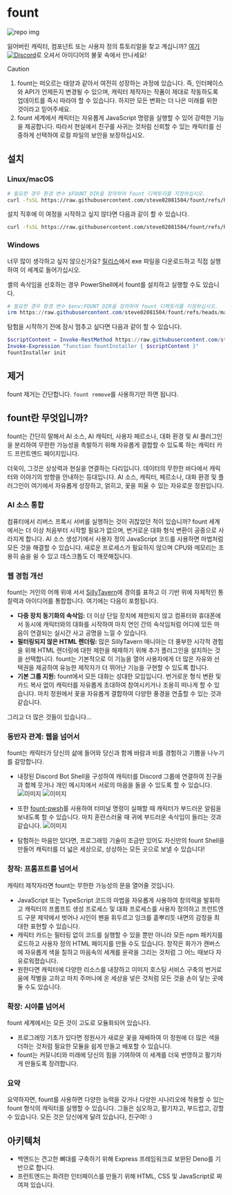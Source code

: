# fount

![repo img](https://repository-images.githubusercontent.com/862251163/3b57d9ea-ab18-4b70-b11d-f74c764016aa)

잃어버린 캐릭터, 컴포넌트 또는 사용자 정의 튜토리얼을 찾고 계십니까?
[여기![Discord](https://img.shields.io/discord/1288934771153440768)](https://discord.gg/GtR9Quzq2v)로 오셔서 아이디어의 불꽃 속에서 만나세요!

> [!CAUTION]
>
> 1. fount는 떠오르는 태양과 같아서 여전히 성장하는 과정에 있습니다. 즉, 인터페이스와 API가 언제든지 변경될 수 있으며, 캐릭터 제작자는 작품이 제대로 작동하도록 업데이트를 즉시 따라야 할 수 있습니다. 하지만 모든 변화는 더 나은 미래를 위한 것이라고 믿어주세요.
> 2. fount 세계에서 캐릭터는 자유롭게 JavaScript 명령을 실행할 수 있어 강력한 기능을 제공합니다. 따라서 현실에서 친구를 사귀는 것처럼 신뢰할 수 있는 캐릭터를 신중하게 선택하여 로컬 파일의 보안을 보장하십시오.

## 설치

### Linux/macOS

```bash
# 필요한 경우 환경 변수 $FOUNT_DIR을 정의하여 fount 디렉토리를 지정하십시오.
curl -fsSL https://raw.githubusercontent.com/steve02081504/fount/refs/heads/master/src/runner/main.sh | bash
```

설치 직후에 이 여정을 시작하고 싶지 않다면 다음과 같이 할 수 있습니다.

```bash
curl -fsSL https://raw.githubusercontent.com/steve02081504/fount/refs/heads/master/src/runner/main.sh | bash -s init
```

### Windows

너무 많이 생각하고 싶지 않으신가요? [릴리스](https://github.com/steve02081504/fount/releases)에서 exe 파일을 다운로드하고 직접 실행하여 이 세계로 들어가십시오.

셸의 속삭임을 선호하는 경우 PowerShell에서 fount를 설치하고 실행할 수도 있습니다.

```powershell
# 필요한 경우 환경 변수 $env:FOUNT_DIR을 정의하여 fount 디렉토리를 지정하십시오.
irm https://raw.githubusercontent.com/steve02081504/fount/refs/heads/master/src/runner/main.ps1 | iex
```

탐험을 시작하기 전에 잠시 멈추고 싶다면 다음과 같이 할 수 있습니다.

```powershell
$scriptContent = Invoke-RestMethod https://raw.githubusercontent.com/steve02081504/fount/refs/heads/master/src/runner/main.ps1
Invoke-Expression "function fountInstaller { $scriptContent }"
fountInstaller init
```

## 제거

fount 제거는 간단합니다. `fount remove`를 사용하기만 하면 됩니다.

## fount란 무엇입니까?

fount는 간단히 말해서 AI 소스, AI 캐릭터, 사용자 페르소나, 대화 환경 및 AI 플러그인을 분리하여 무한한 가능성을 촉발하기 위해 자유롭게 결합할 수 있도록 하는 캐릭터 카드 프런트엔드 페이지입니다.

더욱이, 그것은 상상력과 현실을 연결하는 다리입니다.
데이터의 무한한 바다에서 캐릭터와 이야기의 방향을 안내하는 등대입니다.
AI 소스, 캐릭터, 페르소나, 대화 환경 및 플러그인이 여기에서 자유롭게 성장하고, 얽히고, 꽃을 피울 수 있는 자유로운 정원입니다.

### AI 소스 통합

컴퓨터에서 리버스 프록시 서버를 실행하는 것이 귀찮았던 적이 있습니까?
fount 세계에서는 더 이상 처음부터 시작할 필요가 없으며, 번거로운 대화 형식 변환이 공중으로 사라지게 합니다.
AI 소스 생성기에서 사용자 정의 JavaScript 코드를 사용하면 마법처럼 모든 것을 해결할 수 있습니다.
새로운 프로세스가 필요하지 않으며 CPU와 메모리는 조용히 숨을 쉴 수 있고 데스크톱도 더 깨끗해집니다.

### 웹 경험 개선

fount는 거인의 어깨 위에 서서 [SillyTavern](https://github.com/SillyTavern/SillyTavern)에 경의를 표하고 이 기반 위에 자체적인 통찰력과 아이디어를 통합합니다.
여기에는 다음이 포함됩니다.

- **다중 장치 동기화의 속삭임:** 더 이상 단일 장치에 제한되지 않고 컴퓨터와 휴대폰에서 동시에 캐릭터와의 대화를 시작하여 마치 연인 간의 속삭임처럼 어디에 있든 마음이 연결되는 실시간 사고 공명을 느낄 수 있습니다.
- **필터링되지 않은 HTML 렌더링:** 많은 SillyTavern 매니아는 더 풍부한 시각적 경험을 위해 HTML 렌더링에 대한 제한을 해제하기 위해 추가 플러그인을 설치하는 것을 선택합니다. fount는 기본적으로 이 기능을 열어 사용자에게 더 많은 자유와 선택권을 제공하여 유능한 제작자가 더 뛰어난 기능을 구현할 수 있도록 합니다.
- **기본 그룹 지원:** fount에서 모든 대화는 성대한 모임입니다. 번거로운 형식 변환 및 카드 복사 없이 캐릭터를 자유롭게 초대하여 참여시키거나 조용히 떠나게 할 수 있습니다. 마치 정원에서 꽃을 자유롭게 결합하여 다양한 풍경을 연출할 수 있는 것과 같습니다.

그리고 더 많은 것들이 있습니다...

### 동반자 관계: 웹을 넘어서

fount는 캐릭터가 당신의 삶에 들어와 당신과 함께 바람과 비를 경험하고 기쁨을 나누기를 갈망합니다.

- 내장된 Discord Bot Shell을 구성하여 캐릭터를 Discord 그룹에 연결하여 친구들과 함께 웃거나 개인 메시지에서 서로의 마음을 들을 수 있도록 할 수 있습니다.
    ![이미지](https://github.com/user-attachments/assets/299255c9-eed3-4deb-b433-41b80930cbdb)
    ![이미지](https://github.com/user-attachments/assets/c9841eba-c010-42a3-afe0-336543ec39a0)

- 또한 [fount-pwsh](https://github.com/steve02081504/fount-pwsh)를 사용하여 터미널 명령이 실패할 때 캐릭터가 부드러운 알림을 보내도록 할 수 있습니다. 마치 혼란스러울 때 귀에 부드러운 속삭임이 들리는 것과 같습니다.
    ![이미지](https://github.com/user-attachments/assets/93afee48-93d4-42c7-a5e0-b7f5c93bdee9)

- 탐험하는 마음만 있다면, 프로그래밍 기술이 조금만 있어도 자신만의 fount Shell을 만들어 캐릭터를 더 넓은 세상으로, 상상하는 모든 곳으로 보낼 수 있습니다!

### 창작: 프롬프트를 넘어서

캐릭터 제작자라면 fount는 무한한 가능성의 문을 열어줄 것입니다.

- JavaScript 또는 TypeScript 코드의 마법을 자유롭게 사용하여 창의력을 발휘하고 캐릭터의 프롬프트 생성 프로세스 및 대화 프로세스를 사용자 정의하고 프런트엔드 구문 제약에서 벗어나 시인이 펜을 휘두르고 잉크를 흩뿌리듯 내면의 감정을 최대한 표현할 수 있습니다.
- 캐릭터 카드는 필터링 없이 코드를 실행할 수 있을 뿐만 아니라 모든 npm 패키지를 로드하고 사용자 정의 HTML 페이지를 만들 수도 있습니다. 창작은 화가가 캔버스에 자유롭게 색을 칠하고 마음속의 세계를 윤곽을 그리는 것처럼 그 어느 때보다 자유로워졌습니다.
- 원한다면 캐릭터에 다양한 리소스를 내장하고 이미지 호스팅 서비스 구축의 번거로움에 작별을 고하고 마치 주머니에 온 세상을 넣은 것처럼 모든 것을 손이 닿는 곳에 둘 수도 있습니다.

### 확장: 시야를 넘어서

fount 세계에서는 모든 것이 고도로 모듈화되어 있습니다.

- 프로그래밍 기초가 있다면 정원사가 새로운 꽃을 재배하여 이 정원에 더 많은 색을 더하는 것처럼 필요한 모듈을 쉽게 만들고 배포할 수 있습니다.
- fount는 커뮤니티와 미래에 당신의 힘을 기여하여 이 세계를 더욱 번영하고 활기차게 만들도록 장려합니다.

### 요약

요약하자면, fount를 사용하면 다양한 능력을 갖거나 다양한 시나리오에 적용할 수 있는 fount 형식의 캐릭터를 실행할 수 있습니다. 그들은 심오하고, 활기차고, 부드럽고, 강할 수 있습니다. 모든 것은 당신에게 달려 있습니다, 친구여! :)

## 아키텍처

- 백엔드는 견고한 뼈대를 구축하기 위해 Express 프레임워크로 보완된 Deno를 기반으로 합니다.
- 프런트엔드는 화려한 인터페이스를 만들기 위해 HTML, CSS 및 JavaScript로 짜여져 있습니다.

